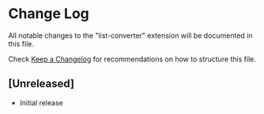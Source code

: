 # Change Log

All notable changes to the "list-converter" extension will be documented in this file.

Check [Keep a Changelog](http://keepachangelog.com/) for recommendations on how to structure this file.

## [Unreleased]

- Initial release